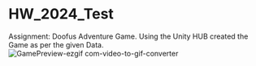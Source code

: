 # HW_2024_Test
Assignment: Doofus Adventure Game. Using the Unity HUB created the Game as per the given Data.
![GamePreview-ezgif com-video-to-gif-converter](https://github.com/user-attachments/assets/57496f42-3979-424c-a90a-6cc1f955c2f4)
